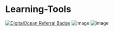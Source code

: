 # Learning-Tools
[![DigitalOcean Referral Badge](https://web-platforms.sfo2.cdn.digitaloceanspaces.com/WWW/Badge%201.svg)](https://www.digitalocean.com/?refcode=ff86c75f92d4&utm_campaign=Referral_Invite&utm_medium=Referral_Program&utm_source=badge)
![image](https://github.com/jundy779/Learning-Tools/assets/54092710/9208c4e0-fd57-49aa-b52c-2efc2bd08a32)
![image](https://github.com/jundy779/Learning-Tools/assets/54092710/a260d261-9107-4ba5-84fc-84b49cd4e41f)
